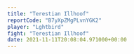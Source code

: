 ```yaml
---
title: "Terestian Illhoof"
reportCode: "B7yXpZMgPLvnYGK2"
player: "Lghtbird"
fight: "Terestian Illhoof"
date: 2021-11-11T20:08:04.971000+00:00
---
```

